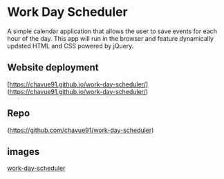 # Work Day Scheduler

A simple calendar application that allows the user to save events for each hour of the day. This app will run in the browser and feature dynamically updated HTML and CSS powered by jQuery.


## Website deployment 
[https://chavue91.github.io/work-day-scheduler/] (https://chavue91.github.io/work-day-scheduler/)

## Repo 
(https://github.com/chavue91/work-day-scheduler)

## images
[work-day-scheduler](./assets/images/work-day-scheduler.png)





